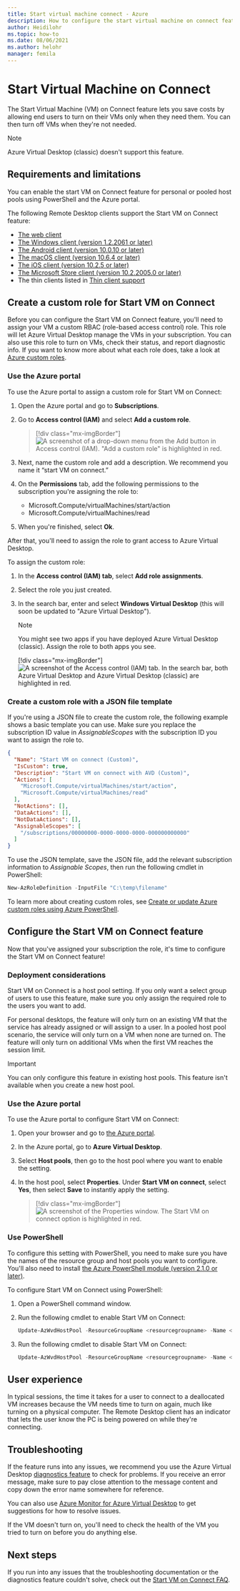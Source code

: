 ```yaml
---
title: Start virtual machine connect - Azure
description: How to configure the start virtual machine on connect feature.
author: Heidilohr
ms.topic: how-to
ms.date: 08/06/2021
ms.author: helohr
manager: femila
---
```

# Start Virtual Machine on Connect

The Start Virtual Machine (VM) on Connect feature lets you save costs by allowing end users to turn on their VMs only when they need them. You can then turn off VMs when they're not needed.

>[!NOTE]
>Azure Virtual Desktop (classic) doesn't support this feature.

## Requirements and limitations

You can enable the start VM on Connect feature for personal or pooled host pools using PowerShell and the Azure portal.

The following Remote Desktop clients support the Start VM on Connect feature:

- [The web client](./user-documentation/connect-web.md?toc=/azure/virtual-desktop/toc.json&bc=/azure/virtual-desktop/breadcrumb/toc.json)
- [The Windows client (version 1.2.2061 or later)](./user-documentation/connect-windows-7-10.md?toc=/azure/virtual-desktop/toc.json&bc=/azure/virtual-desktop/breadcrumb/toc.json)
- [The Android client (version 10.0.10 or later)](./user-documentation/connect-android.md?toc=/azure/virtual-desktop/toc.json&bc=/azure/virtual-desktop/breadcrumb/toc.json)
- [The macOS client (version 10.6.4 or later)](./user-documentation/connect-macos.md?toc=/azure/virtual-desktop/toc.json&bc=/azure/virtual-desktop/breadcrumb/toc.json)
- [The iOS client (version 10.2.5 or later)](./user-documentation/connect-ios.md?toc=/azure/virtual-desktop/toc.json&bc=/azure/virtual-desktop/breadcrumb/toc.json)
- [The Microsoft Store client (version 10.2.2005.0 or later)](./user-documentation/connect-microsoft-store.md?toc=/azure/virtual-desktop/toc.json&bc=/azure/virtual-desktop/breadcrumb/toc.json)
- The thin clients listed in [Thin client support](./user-documentation/linux-overview.md?toc=/azure/virtual-desktop/toc.json&bc=/azure/virtual-desktop/breadcrumb/toc.json)

## Create a custom role for Start VM on Connect

Before you can configure the Start VM on Connect feature, you'll need to assign your VM a custom RBAC (role-based access control) role. This role will let Azure Virtual Desktop manage the VMs in your subscription. You can also use this role to turn on VMs, check their status, and report diagnostic info. If you want to know more about what each role does, take a look at [Azure custom roles](../role-based-access-control/custom-roles.md).

### Use the Azure portal

To use the Azure portal to assign a custom role for Start VM on Connect:

1. Open the Azure portal and go to **Subscriptions**.

2. Go to **Access control (IAM)** and select **Add a custom role**.

    > [!div class="mx-imgBorder"]
    > ![A screenshot of a drop-down menu from the Add button in Access control (IAM). "Add a custom role" is highlighted in red.](media/add-custom-role.png)

3. Next, name the custom role and add a description. We recommend you name it “start VM on connect.”

4. On the **Permissions** tab, add the following permissions to the subscription you're assigning the role to: 
 
   - Microsoft.Compute/virtualMachines/start/action
   - Microsoft.Compute/virtualMachines/read

5. When you're finished, select **Ok**.

After that, you'll need to assign the role to grant access to Azure Virtual Desktop.

To assign the custom role:

1. In the **Access control (IAM) tab**, select **Add role assignments**.

2. Select the role you just created.

3. In the search bar, enter and select **Windows Virtual Desktop** (this will soon be updated to "Azure Virtual Desktop").

      >[!NOTE]
      >You might see two apps if you have deployed Azure Virtual Desktop (classic). Assign the role to both apps you see.
      >
      > [!div class="mx-imgBorder"]
      > ![A screenshot of the Access control (IAM) tab. In the search bar, both Azure Virtual Desktop and Azure Virtual Desktop (classic) are highlighted in red.](media/add-role-assignment.png)

### Create a custom role with a JSON file template

If you're using a JSON file to create the custom role, the following example shows a basic template you can use. Make sure you replace the subscription ID value in *AssignableScopes* with the subscription ID you want to assign the role to.

```json
{
  "Name": "Start VM on connect (Custom)",
  "IsCustom": true,
  "Description": "Start VM on connect with AVD (Custom)",
  "Actions": [
    "Microsoft.Compute/virtualMachines/start/action",
    "Microsoft.Compute/virtualMachines/read"
  ],
  "NotActions": [],
  "DataActions": [],
  "NotDataActions": [],
  "AssignableScopes": [
    "/subscriptions/00000000-0000-0000-0000-000000000000"
  ]
}
```

To use the JSON template, save the JSON file, add the relevant subscription information to *Assignable Scopes*, then run the following cmdlet in PowerShell:

```powershell
New-AzRoleDefinition -InputFile "C:\temp\filename"
```

To learn more about creating custom roles, see [Create or update Azure custom roles using Azure PowerShell](../role-based-access-control/custom-roles-powershell.md#create-a-custom-role-with-json-template).

## Configure the Start VM on Connect feature

Now that you've assigned your subscription the role, it's time to configure the Start VM on Connect feature!

### Deployment considerations 

Start VM on Connect is a host pool setting. If you only want a select group of users to use this feature, make sure you only assign the required role to the users you want to add.

For personal desktops, the feature will only turn on an existing VM that the service has already assigned or will assign to a user. In a pooled host pool scenario, the service will only turn on a VM when none are turned on. The feature will only turn on additional VMs when the first VM reaches the session limit.

>[!IMPORTANT]
> You can only configure this feature in existing host pools. This feature isn't available when you create a new host pool.

### Use the Azure portal

To use the Azure portal to configure Start VM on Connect:

1. Open your browser and go to [the Azure portal](https://portal.azure.com).

2. In the Azure portal, go to **Azure Virtual Desktop**.

3. Select **Host pools**, then go to the host pool where you want to enable the setting.

4. In the host pool, select **Properties**. Under **Start VM on connect**, select **Yes**, then select **Save** to instantly apply the setting.

    > [!div class="mx-imgBorder"]
    > ![A screenshot of the Properties window. The Start VM on connect option is highlighted in red.](media/properties-start-vm-on-connect.png)

### Use PowerShell

To configure this setting with PowerShell, you need to make sure you have the names of the resource group and host pools you want to configure. You'll also need to install [the Azure PowerShell module (version 2.1.0 or later)](https://www.powershellgallery.com/packages/Az.DesktopVirtualization/2.1.0).

To configure Start VM on Connect using PowerShell:

1. Open a PowerShell command window.

2. Run the following cmdlet to enable Start VM on Connect:

    ```powershell
    Update-AzWvdHostPool -ResourceGroupName <resourcegroupname> -Name <hostpoolname> -StartVMOnConnect:$true
    ```

3. Run the following cmdlet to disable Start VM on Connect:

    ```powershell
    Update-AzWvdHostPool -ResourceGroupName <resourcegroupname> -Name <hostpoolname> -StartVMOnConnect:$false
    ```

## User experience

In typical sessions, the time it takes for a user to connect to a deallocated VM increases because the VM needs time to turn on again, much like turning on a physical computer. The Remote Desktop client has an indicator that lets the user know the PC is being powered on while they're connecting.

## Troubleshooting

If the feature runs into any issues, we recommend you use the Azure Virtual Desktop [diagnostics feature](diagnostics-log-analytics.md) to check for problems. If you receive an error message, make sure to pay close attention to the message content and copy down the error name somewhere for reference.

You can also use [Azure Monitor for Azure Virtual Desktop](azure-monitor.md) to get suggestions for how to resolve issues.

If the VM doesn't turn on, you'll need to check the health of the VM you tried to turn on before you do anything else.

## Next steps

If you run into any issues that the troubleshooting documentation or the diagnostics feature couldn't solve, check out the [Start VM on Connect FAQ](start-virtual-machine-connect-faq.md).
